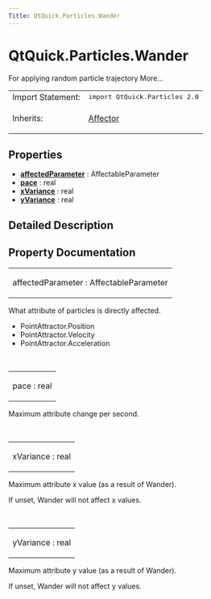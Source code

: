 ```yaml
---
Title: QtQuick.Particles.Wander
---
```


# QtQuick.Particles.Wander

<span class="subtitle"></span>
<!-- $$$Wander-brief -->
<p>For applying random particle trajectory More...</p>
<!-- @@@Wander -->
<table class="alignedsummary">
<tr><td class="memItemLeft rightAlign topAlign"> Import Statement:</td><td class="memItemRight bottomAlign"> </b><tt>import QtQuick.Particles 2.0</tt></td></tr><tr><td class="memItemLeft rightAlign topAlign"> Inherits:</td><td class="memItemRight bottomAlign"> <p><a href="QtQuick.Particles.Affector.md">Affector</a></p>
</td></tr></table><ul>
</ul>
<h2>Properties</h2>
<ul>
<li class="fn"><b><b><a href="#affectedParameter-prop">affectedParameter</a></b></b> : AffectableParameter</li>
<li class="fn"><b><b><a href="#pace-prop">pace</a></b></b> : real</li>
<li class="fn"><b><b><a href="#xVariance-prop">xVariance</a></b></b> : real</li>
<li class="fn"><b><b><a href="#yVariance-prop">yVariance</a></b></b> : real</li>
</ul>
<!-- $$$Wander-description -->
<h2>Detailed Description</h2>
<!-- @@@Wander -->
<h2>Property Documentation</h2>
<!-- $$$affectedParameter -->
<table class="qmlname"><tr valign="top"><td class="tblQmlPropNode"><p><span class="name">affectedParameter</span> : <span class="type">AffectableParameter</span></p></td></tr></table><p>What attribute of particles is directly affected.</p>
<ul>
<li>PointAttractor.Position</li>
<li>PointAttractor.Velocity</li>
<li>PointAttractor.Acceleration</li>
</ul>
<!-- @@@affectedParameter -->
<br/>
<!-- $$$pace -->
<table class="qmlname"><tr valign="top"><td class="tblQmlPropNode"><p><span class="name">pace</span> : <span class="type">real</span></p></td></tr></table><p>Maximum attribute change per second.</p>
<!-- @@@pace -->
<br/>
<!-- $$$xVariance -->
<table class="qmlname"><tr valign="top"><td class="tblQmlPropNode"><p><span class="name">xVariance</span> : <span class="type">real</span></p></td></tr></table><p>Maximum attribute x value (as a result of Wander).</p>
<p>If unset, Wander will not affect x values.</p>
<!-- @@@xVariance -->
<br/>
<!-- $$$yVariance -->
<table class="qmlname"><tr valign="top"><td class="tblQmlPropNode"><p><span class="name">yVariance</span> : <span class="type">real</span></p></td></tr></table><p>Maximum attribute y value (as a result of Wander).</p>
<p>If unset, Wander will not affect y values.</p>
<!-- @@@yVariance -->
<br/>
